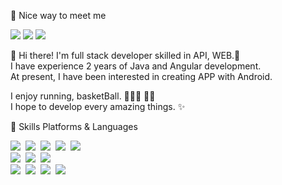 
🤞 Nice way to meet me <br/>

<a href="https://r-o-p.tistory.com/"><img src="https://img.shields.io/badge/Blog-lightgrey?style=flat-square&logo=Tistory&logoColor=000000"/></a>
<a href="https://www.instagram.com/rrmng/"><img src="https://img.shields.io/badge/Instagram-ff69b4?style=flat-square&logo=instagram&logoColor=000000"/></a>
<a href="mailto:rrumang@gmail.com"><img src="https://img.shields.io/badge/rrumang@gmail.com-D14836?style=flat-square&logo&logo=gmail&logoColor=000000&link=mailto:rrumang@gmail.com"/></a>


👋  Hi there! I'm full stack developer skilled in API, WEB.🥇<br/>
I have experience 2 years of Java and Angular development.<br/>
At present, I have been interested in creating APP with Android.<br/>

I enjoy running, basketBall. ⛹🏻‍♂️ 🏃🏻<br/>
I hope to develop every amazing things. ✨


💪 Skills
Platforms & Languages
<p align="left">
  <img src="https://img.shields.io/badge/Java-007396?style=flat-square&logo=Java&logoColor=white"/></a>&nbsp
  <img src="https://img.shields.io/badge/Javascript-ffb13b?style=flat-square&logo=javascript&logoColor=white"/></a>&nbsp
  <img src="https://img.shields.io/badge/TypeScript-blue?style=flat-square&logo=TypeScript&logoColor=white"/></a>&nbsp
  <img src="https://img.shields.io/badge/Angular-red?style=flat-square&logo=Angular&logoColor=white"/></a>&nbsp
  <img src="https://img.shields.io/badge/React-skyblue?style=flat-square&logo=javascript&logoColor=white"/></a>&nbsp
  <br>
  <img src="https://img.shields.io/badge/Spring-6DB33F?style=flat-square&logo=Spring&logoColor=white"/></a>&nbsp
  <img src="https://img.shields.io/badge/SpringBoot-6DB33F?style=flat-square&logo=SpringBoot&logoColor=white"/></a>&nbsp
  <img src="https://img.shields.io/badge/Node.js-339933?style=flat-square&logo=Node.js&logoColor=white"/></a>&nbsp
  <br>
  <img src="https://img.shields.io/badge/Mysql-E6B91E?style=flat-square&logo=MySql&logoColor=white"/></a>&nbsp
  <img src="https://img.shields.io/badge/MariaDB-lightblue?style=flat-square&logo=MySql&logoColor=white"/></a>&nbsp
  <img src="https://img.shields.io/badge/AWS-232F3E?style=flat-square&logo=AmazonAWS&logoColor=white"/></a>&nbsp 
  <img src="https://img.shields.io/badge/Jenkins-D24939?style=flat-square&logo=Jenkins&logoColor=white"/></a>&nbsp 
</p>
